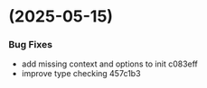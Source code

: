 #  (2025-05-15)


### Bug Fixes

* add missing context and options to init c083eff
* improve type checking 457c1b3



